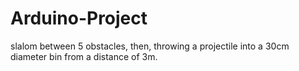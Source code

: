 # Arduino-Project
slalom between 5 obstacles, then, throwing a projectile into a 30cm diameter bin from a distance of 3m.
